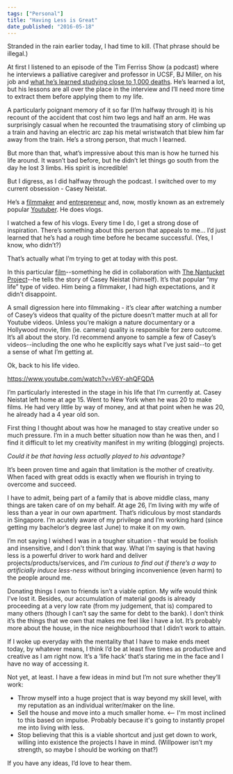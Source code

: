 ```yaml
---
tags: ["Personal"]
title: "Having Less is Great"
date_published: "2016-05-18"
---
```


Stranded in the rain earlier today, I had time to kill. (That phrase should be illegal.)

At first I listened to an episode of the Tim Ferriss Show (a podcast) where he interviews a palliative caregiver and professor in UCSF, BJ Miller, on his job and [what he’s learned studying close to 1,000 deaths](http://fourhourworkweek.com/2016/04/14/bj-miller/). He’s learned a lot, but his lessons are all over the place in the interview and I’ll need more time to extract them before applying them to my life.

A particularly poignant memory of it so far (I’m halfway through it) is his recount of the accident that cost him two legs and half an arm. He was surprisingly casual when he recounted the traumatising story of climbing up a train and having an electric arc zap his metal wristwatch that blew him far away from the train. He’s a strong person, that much I learned.

But more than that, what’s impressive about this man is how he turned his life around. It wasn’t bad before, but he didn’t let things go south from the day he lost 3 limbs. His spirit is incredible!

But I digress, as I did halfway through the podcast. I switched over to my current obsession - Casey Neistat.

He’s a [filmmaker](http://www.imdb.com/name/nm2931325/) and [entrepreneur](https://beme.com/) and, now, mostly known as an extremely popular [Youtuber](https://www.youtube.com/user/caseyneistat). He does vlogs.

I watched a few of his vlogs. Every time I do, I get a strong dose of inspiration. There’s something about this person that appeals to me... I’d just learned that he’s had a rough time before he became successful. (Yes, I know, who didn’t?)

That’s actually what I’m trying to get at today with this post.

In this particular [film](https://www.youtube.com/watch?v=V6Y-ahQFQDA)\--something he did in collaboration with [The Nantucket Project](https://www.nantucketproject.com/)\--he tells the story of Casey Neistat (himself). It’s that popular “my life” type of video. Him being a filmmaker, I had high expectations, and it didn’t disappoint.

A small digression here into filmmaking - it’s clear after watching a number of Casey’s videos that quality of the picture doesn’t matter much at all for Youtube videos. Unless you’re makign a nature documentary or a Hollywood movie, film (ie. camera) quality is responsible for zero outcome. It’s all about the story. I’d recommend anyone to sample a few of Casey’s videos--including the one who he explicitly says what I’ve just said--to get a sense of what I’m getting at.

Ok, back to his life video.

https://www.youtube.com/watch?v=V6Y-ahQFQDA

I’m particularly interested in the stage in his life that I’m currently at. Casey Neistat left home at age 15. Went to New York when he was 20 to make films. He had very little by way of money, and at that point when he was 20, he already had a 4 year old son.

First thing I thought about was how he managed to stay creative under so much pressure. I’m in a much better situation now than he was then, and I find it difficult to let my creativity manifest in my writing (blogging) projects.

_Could it be that having less actually played to his advantage?_

It’s been proven time and again that limitation is the mother of creativity. When faced with great odds is exactly when we flourish in trying to overcome and succeed.

I have to admit, being part of a family that is above middle class, many things are taken care of on my behalf. At age 26, I’m living with my wife of less than a year in our own apartment. That’s ridiculous by most standards in Singapore. I’m acutely aware of my privilege and I’m working hard (since getting my bachelor’s degree last June) to make it on my own.

I’m not saying I wished I was in a tougher situation - that would be foolish and insensitive, and I don't think that way. What I’m saying is that having less is a powerful driver to work hard and deliver projects/products/services, and _I’m curious to find out if there’s a way to artificially induce less-ness_ without bringing inconvenience (even harm) to the people around me.

Donating things I own to friends isn’t a viable option. My wife would think I’ve lost it. Besides, our accumulation of material goods is already proceeding at a very low rate (from my judgement, that is) compared to many others (though I can’t say the same for debt to the bank). I don’t think it’s the things that we own that makes me feel like I have a lot. It’s probably more about the house, in the nice neighbourhood that I didn’t work to attain.

If I woke up everyday with the mentality that I have to make ends meet today, by whatever means, I think I’d be at least five times as productive and creative as I am right now. It’s a ‘life hack’ that’s staring me in the face and I have no way of accessing it.

Not yet, at least. I have a few ideas in mind but I’m not sure whether they’ll work:

- Throw myself into a huge project that is way beyond my skill level, with my reputation as an individual writer/maker on the line.
- Sell the house and move into a much smaller home. <-- I'm most inclined to this based on impulse. Probably because it's going to instantly propel me into living with less.
- Stop believing that this is a viable shortcut and just get down to work, willing into existence the projects I have in mind. (Willpower isn’t my strength, so maybe I should be working on that?)

If you have any ideas, I’d love to hear them.
